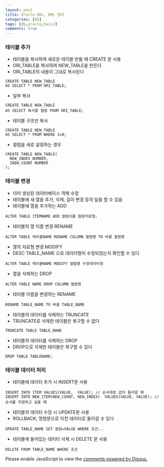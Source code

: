 ```yaml
---
layout: post
title: Oracle DDL, DML 정리
categories: [db]
tags: [db,oracle,basic]
comments: true
---
```

### 테이블 추가
- 테이블을 복사하여 새로운 테이블 만들 때 CREATE 문 사용
- ORI_TABLE을 복사하여 NEW_TABLE을 만든다
- ORI_TABLE의 내용이 그대로 복사된다
~~~
CREATE TABLE NEW_TABLE 
AS SELECT * FROM ORI_TABLE;
~~~

- 일부 복사
~~~
CREATE TABLE NEW_TABLE
AS SELECT 복사할 컬럼 FROM ORI_TABLE;
~~~

- 테이블 구조만 복사
~~~
CREATE TABLE NEW_TABLE
AS SELECT * FROM WHERE 1=0;
~~~

- 컬럼을 새로 설정하는 경우
~~~
CREATE TABLE NEW_TABLE(
  NEW_INDEX NUMBER,
  INEW_COUNT NUMBER
);
~~~

### 테이블 변경
- 이미 생성된 데이터베이스 객체 수정
- 테이블에 새 열을 추가, 삭제, 길이 변경 등의 일을 할 수 있음
- 테이블에 열을 추가하는 ADD
~~~
ALTER TABLE ITEMNAME ADD 컬럼이름 컬럼자료형;
~~~

- 테이블의 열 이름 변경 RENAME
~~~
ALTER TABLE 테이블NAME RENAME COLUMN 컬럼명 TO 바꿀 컬럼명
~~~

- 열의 자료형 변경 MODIFY
- DESC TABLE_NAME 으로 데이터형이 수정되었는지 확인할 수 있다
~~~
ALTER TABLE 테이블NAME MODIFY 컬럼명 수정데이터형
~~~

- 열을 삭제하는 DROP
~~~
ALTER TABLE NAME DROP COLUMN 컬럼명
~~~

- 테이블 이름을 변경하는 RENAME
~~~
RENAME TABLE_NAME TO 바꿀 TABLE_NAME
~~~

- 테이블의 데이터를 삭제하는 TRUNCATE
- TRUNCATE로 삭제한 테이블은 복구할 수 없다
~~~
TRUNCATE TABLE TABLE_NANE
~~~

- 테이블의 데이터를 삭제하는 DROP
- DROP으로 삭제한 테이블은 복구할 수 있다
~~~
DROP TABLE TABLENAME;
~~~

### 테이블 데이터 처리
- 테이블에 데이터 추가 시 INSERT문 사용
~~~
INSERT INTO ITEM VALUES(VALUE,  VALUE); // 순서대로 값이 들어갈 때
INSERT INTO NEW_ITEM(NEW_COUNT, NEW_INDEX)  VALUES(VALUE, VALUE); // 순서를 지정하고 싶을 때
~~~

- 테이블의 데이터 수정 시 UPDATE문 사용
- ROLLBACK; 명령문으로 이전 데이터로 돌아갈 수 있다
~~~
UPDATE TABLE_NAME SET 컬럼=VALUE WHERE 조건...
~~~

- 테이블에 들어있는 데이터 삭제 시 DELETE 문 사용
~~~
DELETE FROM TABLE_NAME WHERE 조건
~~~

 
<div id="disqus_thread"></div>
<script>

/**
*  RECOMMENDED CONFIGURATION VARIABLES: EDIT AND UNCOMMENT THE SECTION BELOW TO INSERT DYNAMIC VALUES FROM YOUR PLATFORM OR CMS.
*  LEARN WHY DEFINING THESE VARIABLES IS IMPORTANT: https://disqus.com/admin/universalcode/#configuration-variables*/
/*
var disqus_config = function () {
this.page.url = PAGE_URL;  // Replace PAGE_URL with your page's canonical URL variable
this.page.identifier = PAGE_IDENTIFIER; // Replace PAGE_IDENTIFIER with your page's unique identifier variable
};
*/
(function() { // DON'T EDIT BELOW THIS LINE
var d = document, s = d.createElement('script');
s.src = 'https://parkwonhui.disqus.com/embed.js';
s.setAttribute('data-timestamp', +new Date());
(d.head || d.body).appendChild(s);
})();
</script>
<noscript>Please enable JavaScript to view the <a href="https://disqus.com/?ref_noscript">comments powered by Disqus.</a></noscript>
                            